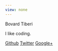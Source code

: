 ```yaml
---
view: none
---
```

Bovard Tiberi

I like coding.

[Github][1]
[Twitter][2]
[Google+][3]



[1]: http://github.com/bovard
[2]: http://twitter.com/bovardt
[3]: http://google.com/+bovardtiberi
